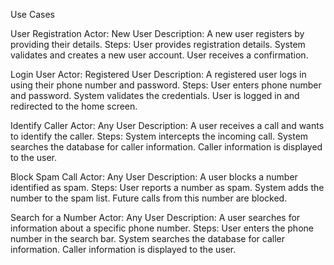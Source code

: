 Use Cases

User Registration
Actor: New User
Description: A new user registers by providing their details.
Steps:
User provides registration details.
System validates and creates a new user account.
User receives a confirmation.

Login User
Actor: Registered User
Description: A registered user logs in using their phone number and password.
Steps:
User enters phone number and password.
System validates the credentials.
User is logged in and redirected to the home screen.

Identify Caller
Actor: Any User
Description: A user receives a call and wants to identify the caller.
Steps:
System intercepts the incoming call.
System searches the database for caller information.
Caller information is displayed to the user.

Block Spam Call
Actor: Any User
Description: A user blocks a number identified as spam.
Steps:
User reports a number as spam.
System adds the number to the spam list.
Future calls from this number are blocked.

Search for a Number
Actor: Any User
Description: A user searches for information about a specific phone number.
Steps:
User enters the phone number in the search bar.
System searches the database for caller information.
Caller information is displayed to the user.
